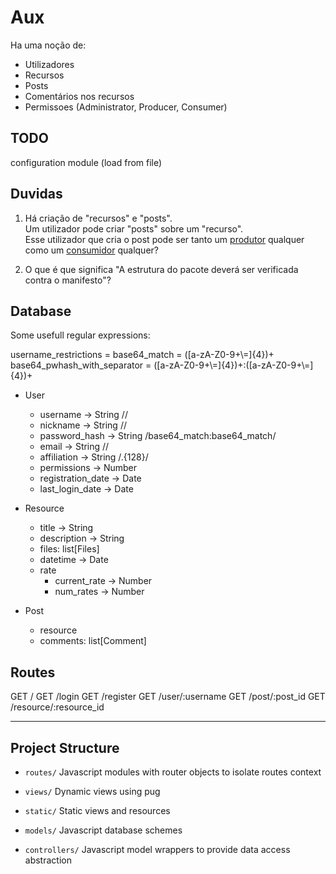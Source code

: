 # Aux

Ha uma noção de:

- Utilizadores
- Recursos
- Posts
- Comentários nos recursos
- Permissoes (Administrator, Producer, Consumer)

## TODO

configuration module (load from file)

## Duvidas

1. Há criação de "recursos" e "posts".  
Um utilizador pode criar "posts" sobre um "recurso".  
Esse utilizador que cria o post pode ser tanto um <ins>produtor</ins> qualquer como um <ins>consumidor</ins> qualquer?

2. O que é que significa "A estrutura do pacote deverá ser verificada contra o manifesto"?

## Database

Some usefull regular expressions:

username_restrictions = 
base64_match = ([a-zA-Z0-9+\\=]{4})+
base64_pwhash_with_separator = ([a-zA-Z0-9+\\=]{4})+:([a-zA-Z0-9+\\=]{4})+

- User
    - username      -> String //
    - nickname      -> String //
    - password_hash -> String /base64_match:base64_match/
    - email         -> String //
    - affiliation   -> String /.{128}/
    - permissions   -> Number
    - registration_date -> Date
    - last_login_date   -> Date


- Resource
    - title       -> String
    - description -> String
    - files: list[Files]
    - datetime -> Date
    - rate
        - current_rate -> Number
        - num_rates    -> Number

- Post
    - resource
    - comments: list[Comment]

## Routes

GET /
GET /login
GET /register
GET /user/:username
GET /post/:post_id
GET /resource/:resource_id

___
## Project Structure

- `routes/` Javascript modules with router objects to isolate routes context

- `views/` Dynamic views using pug

- `static/` Static views and resources

- `models/` Javascript database schemes

- `controllers/` Javascript model wrappers to provide data access abstraction